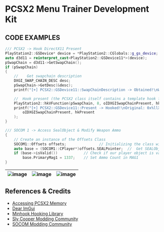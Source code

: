# PCSX2 Menu Trainer Development Kit  
## CODE EXAMPLES
```cpp
/// PCSX2 -> Hook DirectX11 Present
PlayStation2::GSDevice* device = *PlayStation2::CGlobals::g_gs_device;
auto d3d11 = reinterpret_cast<PlayStation2::GSDevice11*>(device);
pSwapChain = d3d11->GetSwapChain();
if (pSwapChain)
{
    //    Get swapchain description
    DXGI_SWAP_CHAIN_DESC desc;
    pSwapChain->GetDesc(&desc);
    printf("[+] PCSX2::GSDevice11::SwapChainDescription -> Obtained!\nWindowHandle: 0x%llX\n\n", desc.OutputWindow);

    //  Hook present (the PCSX2 class itself contains a template hook for accessibility)
    PlayStation2::hkVFunction(pSwapChain, 8, oIDXGISwapChainPresent, hkPresent);
    printf("[+] PCSX2::GSDevice11::Present -> Hooked!\nOriginal: 0x%llX\nDetour: 0x%llX\n\n",
        oIDXGISwapChainPresent, hkPresent
    );
}
```

```cpp
/// SOCOM 1 -> Access SealObject & Modify Weapon Ammo
{
    // Create an instance of the Offsets Class
    SOCOM1::Offsets offsets;               // Initializing the class will auto resolve any of our offsets placed in the header
    auto base = (SOCOM1::CPlayer*)offsets.SEALPointer;  //  Get SEALObject Class
    if (base->isValid())            // Check if our player object is valid, generally the value will be NULL if not in a game   
        base.PrimaryMag1 = 1337;    // Set Ammo Count in MAG1
}
```

| ![image](https://github.com/NightFyre/PCSX2-CheatFrameWork/assets/80198020/7417d7e7-603c-465a-807f-62abf88179eb) | ![image](https://user-images.githubusercontent.com/80198020/201475737-21591eb0-8858-4575-8ee9-5d9d2e07d1dc.png) | ![image](https://user-images.githubusercontent.com/80198020/200977619-e22fe7a5-b914-4906-9e3c-50f929ea3ebf.png) | 
| :---: | :---: |  :---: |

## References & Credits
- [Accessing PCSX2 Memory](https://nightfyre.github.io/PCSX2_Trainer/)
- [Dear ImGui](https://github.com/ocornut/imgui)
- [Minhook Hooking Library](https://github.com/TsudaKageyu/minhook)
- [Sly Cooper Modding Community](https://discord.com/invite/2GSXcEzPJA) 
- [SOCOM Modding Community](https://discord.com/invite/PCJGrwMdUS) 
